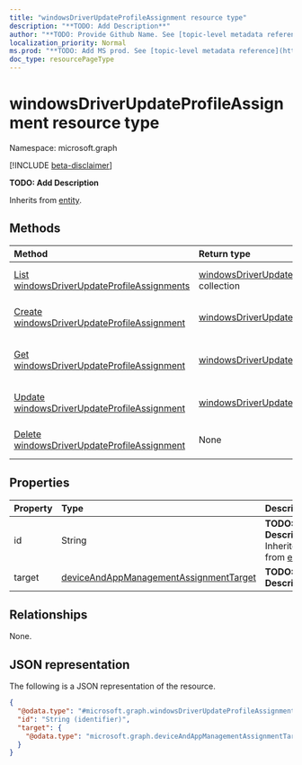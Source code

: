 ```yaml
---
title: "windowsDriverUpdateProfileAssignment resource type"
description: "**TODO: Add Description**"
author: "**TODO: Provide Github Name. See [topic-level metadata reference](https://msgo.azurewebsites.net/add/document/guidelines/metadata.html#topic-level-metadata)**"
localization_priority: Normal
ms.prod: "**TODO: Add MS prod. See [topic-level metadata reference](https://msgo.azurewebsites.net/add/document/guidelines/metadata.html#topic-level-metadata)**"
doc_type: resourcePageType
---
```


# windowsDriverUpdateProfileAssignment resource type

Namespace: microsoft.graph

[!INCLUDE [beta-disclaimer](../../includes/beta-disclaimer.md)]

**TODO: Add Description**


Inherits from [entity](../resources/entity.md).

## Methods
|Method|Return type|Description|
|:---|:---|:---|
|[List windowsDriverUpdateProfileAssignments](../api/intune-windowsdriverupdateprofileassignment-list.md)|[windowsDriverUpdateProfileAssignment](../resources/intune-windowsdriverupdateprofileassignment.md) collection|Get a list of the [windowsDriverUpdateProfileAssignment](../resources/intune-windowsdriverupdateprofileassignment.md) objects and their properties.|
|[Create windowsDriverUpdateProfileAssignment](../api/intune-windowsdriverupdateprofileassignment-create.md)|[windowsDriverUpdateProfileAssignment](../resources/intune-windowsdriverupdateprofileassignment.md)|Create a new [windowsDriverUpdateProfileAssignment](../resources/intune-windowsdriverupdateprofileassignment.md) object.|
|[Get windowsDriverUpdateProfileAssignment](../api/intune-windowsdriverupdateprofileassignment-get.md)|[windowsDriverUpdateProfileAssignment](../resources/intune-windowsdriverupdateprofileassignment.md)|Read the properties and relationships of a [windowsDriverUpdateProfileAssignment](../resources/intune-windowsdriverupdateprofileassignment.md) object.|
|[Update windowsDriverUpdateProfileAssignment](../api/intune-windowsdriverupdateprofileassignment-update.md)|[windowsDriverUpdateProfileAssignment](../resources/intune-windowsdriverupdateprofileassignment.md)|Update the properties of a [windowsDriverUpdateProfileAssignment](../resources/intune-windowsdriverupdateprofileassignment.md) object.|
|[Delete windowsDriverUpdateProfileAssignment](../api/intune-windowsdriverupdateprofileassignment-delete.md)|None|Deletes a [windowsDriverUpdateProfileAssignment](../resources/intune-windowsdriverupdateprofileassignment.md) object.|

## Properties
|Property|Type|Description|
|:---|:---|:---|
|id|String|**TODO: Add Description** Inherited from [entity](../resources/entity.md).|
|target|[deviceAndAppManagementAssignmentTarget](../resources/intune-deviceandappmanagementassignmenttarget.md)|**TODO: Add Description**|

## Relationships
None.

## JSON representation
The following is a JSON representation of the resource.
<!-- {
  "blockType": "resource",
  "keyProperty": "id",
  "@odata.type": "microsoft.graph.windowsDriverUpdateProfileAssignment",
  "baseType": "microsoft.graph.entity",
  "openType": false
}
-->
``` json
{
  "@odata.type": "#microsoft.graph.windowsDriverUpdateProfileAssignment",
  "id": "String (identifier)",
  "target": {
    "@odata.type": "microsoft.graph.deviceAndAppManagementAssignmentTarget"
  }
}
```

